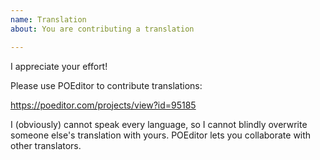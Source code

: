 ```yaml
---
name: Translation
about: You are contributing a translation

---
```


I appreciate your effort!

Please use POEditor to contribute translations:

https://poeditor.com/projects/view?id=95185

I (obviously) cannot speak every language, so I cannot blindly overwrite someone else's translation with yours. POEditor lets you collaborate with other translators.
